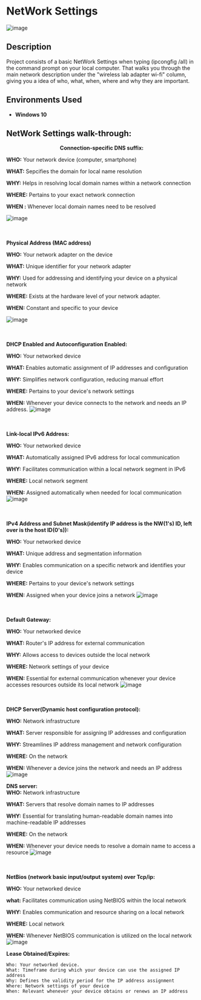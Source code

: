 <h1>NetWork Settings</h1>

![image](https://github.com/oscarwinters/oscarwinterss/assets/146681785/bab19e1b-9916-444f-968c-bd7ee1f9384f)





<h2>Description</h2>
Project consists of a basic NetWork Settings when typing (ipcongfig /all) in the command prompt on your local computer. That walks you through the main network description under the "wireless lab adapter wi-fi" column, giving you a idea of who, what, when, where and why they are important. 

<br />




<h2>Environments Used </h2>

- <b>Windows 10</b> 

<h2> NetWork Settings walk-through:</h2>
 
<p align="center">
<b> Connection-specific DNS suffix: </b>

  <b>WHO:</b> Your network device (computer, smartphone)

  <b>WHAT:</b> Sepcifies the domain for local name resolution

  <b>WHY:</b> Helps in resolving local domain names within a network connection

  <b>WHERE:</b> Pertains to your exact network connection 

  <b>WHEN :</b>  Whenever local domain names need to be resolved
  

  ![image](https://github.com/oscarwinters/oscarwinterss/assets/146681785/e624676d-ded7-43ec-8a3e-dbfccc2ba7c4)

<br />
<br />
<b> Physical Address (MAC address) </b>  <br/>

<b> WHO:</b> Your network adapter on the device

<b> WHAT:</b> Unique identifier for your network adapter

<b> WHY:</b> Used for addressing and identifying your device on a physical network

<b> WHERE:</b> Exists at the hardware level of your network adapter.

<b> WHEN:</b> Constant and specific to your device 




![image](https://github.com/oscarwinters/oscarwinterss/assets/146681785/b65dbfe2-228f-42e8-84f8-509fafe7aaab)

<br />
<br />
<b> DHCP Enabled and Autoconfiguration Enabled: </b> <br/>

<b> WHO:</b> Your networked device

<b> WHAT:</b> Enables automatic assignment of IP addresses and configuration

<b> WHY:</b> Simplifies network configuration, reducing manual effort

<b> WHERE:</b> Pertains to your device's network settings

<b> WHEN:</b> Whenever your device connects to the network and needs an IP address. 
![image](https://github.com/oscarwinters/oscarwinterss/assets/146681785/ba29ad8f-5c85-48ca-b549-8216bc9bf017)

<br />
<br />
<b>Link-local IPv6 Address:</b>  <br/>

<b> WHO:</b> Your networked device

<b> WHAT:</b> Automatically assigned IPv6 address for local communication

<b> WHY:</b> Facilitates communication within a local network segment in IPv6

<b> WHERE:</b> Local network segment

<b> WHEN:</b> Assigned automatically when needed for local communication 
![image](https://github.com/oscarwinters/oscarwinterss/assets/146681785/7c4de7fc-e639-460d-847f-d6ff8314889f)

<br />
<br />
<b>IPv4 Address and Subnet Mask(identify IP address is the NW(1's) ID, left over is the host ID(0's)):</b>  <br/>

<b> WHO:</b> Your networked device

<b> WHAT:</b> Unique address and segmentation information

<b> WHY:</b> Enables communication on a specific network and identifies your device

<b> WHERE:</b> Pertains to your device's network settings

<b> WHEN:</b> Assigned when your device joins a network 
![image](https://github.com/oscarwinters/oscarwinterss/assets/146681785/4f812beb-6705-4490-a4b0-668f4669f4f7)



<br />
<br />
<b>Default Gateway:</b>  <br/>

<b> WHO:</b> Your networked device

<b> WHAT:</b> Router's IP address for external communication

<b> WHY:</b> Allows access to devices outside the local network

<b> WHERE:</b> Network settings of your device

<b> WHEN:</b> Essential for external communication whenever your device accesses resources outside its local network 
![image](https://github.com/oscarwinters/oscarwinterss/assets/146681785/b9d39c61-723c-4b00-bd8a-ee0d8b0abf28)

<br />
<br />
<b>DHCP Server(Dynamic host configuration protocol):</b> <br/>

<b> WHO:</b> Network infrastructure

<b> WHAT:</b> Server responsible for assigning IP addresses and configuration

<b> WHY:</b> Streamlines IP address management and network configuration

<b> WHERE:</b> On the network

<b> WHEN:</b> Whenever a device joins the network and needs an IP address 
![image](https://github.com/oscarwinters/oscarwinterss/assets/146681785/18fb8187-28d0-4447-a9ba-54bf72c9c08c)



<b>DNS server:</b>  <br/>
<b> WHO:</b> Network infrastructure

<b> WHAT:</b> Servers that resolve domain names to IP addresses

<b> WHY:</b> Essential for translating human-readable domain names into machine-readable IP addresses

<b> WHERE:</b> On the network

<b> WHEN:</b> Whenever your device needs to resolve a domain name to access a resource 
![image](https://github.com/oscarwinters/oscarwinterss/assets/146681785/6cb05522-1645-46b7-88d1-55402148fa51)


<br />
<br />
<b> NetBios (network basic input/output system) over Tcp/ip:</b> <br/>

<b> WHO:</b> Your networked device

<b> what:</b> Facilitates communication using NetBIOS within the local network

<b> WHY:</b> Enables communication and resource sharing on a local network

<b> WHERE:</b> Local network

<b> WHEN:</b> Whenever NetBIOS communication is utilized on the local network 
![image](https://github.com/oscarwinters/oscarwinterss/assets/146681785/f973abc0-6c11-4a3d-99a2-05449c2e3af9)


<b> Lease Obtained/Expires:</b>

    Who: Your networked device.
    What: Timeframe during which your device can use the assigned IP address
    Why: Defines the validity period for the IP address assignment
    Where: Network settings of your device
    When: Relevant whenever your device obtains or renews an IP address

<!--
 ```diff
- text in red
+ text in green
! text in orange
# text in gray
@@ text in purple (and bold)@@
```
--!>

<!--
 ```diff
- text in red
+ text in green
! text in orange
# text in gray

